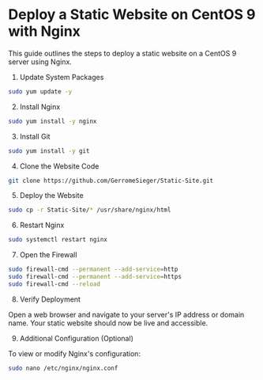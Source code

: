 # Deploy a Static Website on CentOS 9 with Nginx

This guide outlines the steps to deploy a static website on a CentOS 9 server using Nginx.

1. Update System Packages

```bash
sudo yum update -y
```

2. Install Nginx

```bash
sudo yum install -y nginx
```

3. Install Git

```bash
sudo yum install -y git
```

4. Clone the Website Code

```bash
git clone https://github.com/GerromeSieger/Static-Site.git
```

5. Deploy the Website

```bash
sudo cp -r Static-Site/* /usr/share/nginx/html
```

6. Restart Nginx

```bash
sudo systemctl restart nginx
```

7. Open the Firewall

```bash
sudo firewall-cmd --permanent --add-service=http
sudo firewall-cmd --permanent --add-service=https
sudo firewall-cmd --reload
```

8. Verify Deployment

Open a web browser and navigate to your server's IP address or domain name. Your static website should now be live and accessible.

9. Additional Configuration (Optional)

To view or modify Nginx's configuration:

```bash
sudo nano /etc/nginx/nginx.conf
```